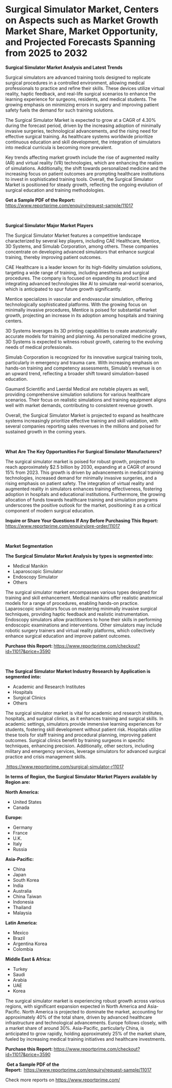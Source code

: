 <p><h1>Surgical Simulator Market, Centers on Aspects such as Market Growth Market Share, Market Opportunity, and Projected Forecasts Spanning from 2025 to 2032</h1></p><p><strong>Surgical Simulator Market Analysis and Latest Trends</strong></p>
<p><p>Surgical simulators are advanced training tools designed to replicate surgical procedures in a controlled environment, allowing medical professionals to practice and refine their skills. These devices utilize virtual reality, haptic feedback, and real-life surgical scenarios to enhance the learning experience for surgeons, residents, and medical students. The growing emphasis on minimizing errors in surgery and improving patient safety fuels the demand for such training solutions.</p><p>The Surgical Simulator Market is expected to grow at a CAGR of 4.30% during the forecast period, driven by the increasing adoption of minimally invasive surgeries, technological advancements, and the rising need for effective surgical training. As healthcare systems worldwide prioritize continuous education and skill development, the integration of simulators into medical curricula is becoming more prevalent. </p><p>Key trends affecting market growth include the rise of augmented reality (AR) and virtual reality (VR) technologies, which are enhancing the realism of simulations. Additionally, the shift towards personalized medicine and the increasing focus on patient outcomes are prompting healthcare institutions to invest in sophisticated training tools. Overall, the Surgical Simulator Market is positioned for steady growth, reflecting the ongoing evolution of surgical education and training methodologies.</p></p>
<p><strong>Get a Sample PDF of the Report:&nbsp;</strong> <a href="https://www.reportprime.com/enquiry/request-sample/11017?utm_campaign=3344&utm_medium=2&utm_source=Github&utm_content=ia&utm_term=20032025&utm_id=surgical-simulator">https://www.reportprime.com/enquiry/request-sample/11017</a></p>
<p>&nbsp;</p>
<p><strong>Surgical Simulator Major Market Players</strong></p>
<p><p>The Surgical Simulator Market features a competitive landscape characterized by several key players, including CAE Healthcare, Mentice, 3D Systems, and Simulab Corporation, among others. These companies concentrate on developing advanced simulators that enhance surgical training, thereby improving patient outcomes.</p><p>CAE Healthcare is a leader known for its high-fidelity simulation solutions, targeting a wide range of training, including anesthesia and surgical procedures. The company is focused on expanding its product line and integrating advanced technologies like AI to simulate real-world scenarios, which is anticipated to spur future growth significantly.</p><p>Mentice specializes in vascular and endovascular simulation, offering technologically sophisticated platforms. With the growing focus on minimally invasive procedures, Mentice is poised for substantial market growth, projecting an increase in its adoption among hospitals and training centers.</p><p>3D Systems leverages its 3D printing capabilities to create anatomically accurate models for training and planning. As personalized medicine grows, 3D Systems is expected to witness robust growth, catering to the evolving needs of medical professionals.</p><p>Simulab Corporation is recognized for its innovative surgical training tools, particularly in emergency and trauma care. With increasing emphasis on hands-on training and competency assessments, Simulab's revenue is on an upward trend, reflecting a broader shift toward simulation-based education.</p><p>Gaumard Scientific and Laerdal Medical are notable players as well, providing comprehensive simulation solutions for various healthcare scenarios. Their focus on realistic simulations and training equipment aligns well with market demands, contributing to consistent revenue growth.</p><p>Overall, the Surgical Simulator Market is projected to expand as healthcare systems increasingly prioritize effective training and skill validation, with several companies reporting sales revenues in the millions and poised for sustained growth in the coming years.</p></p>
<p>&nbsp;</p>
<p><strong>What Are The Key Opportunities For Surgical Simulator Manufacturers?</strong></p>
<p><p>The surgical simulator market is poised for robust growth, projected to reach approximately $2.5 billion by 2030, expanding at a CAGR of around 15% from 2023. This growth is driven by advancements in medical training technologies, increased demand for minimally invasive surgeries, and a rising emphasis on patient safety. The integration of virtual reality and augmented reality in simulators enhances training effectiveness, fostering adoption in hospitals and educational institutions. Furthermore, the growing allocation of funds towards healthcare training and simulation programs underscores the positive outlook for the market, positioning it as a critical component of modern surgical education.</p></p>
<p><strong>Inquire or Share Your Questions If Any Before Purchasing This Report:</strong> <a href="https://www.reportprime.com/enquiry/pre-order/11017?utm_campaign=3344&utm_medium=2&utm_source=Github&utm_content=ia&utm_term=20032025&utm_id=surgical-simulator">https://www.reportprime.com/enquiry/pre-order/11017</a></p>
<p>&nbsp;</p>
<p><strong>Market Segmentation</strong></p>
<p><strong>The Surgical Simulator Market Analysis by types is segmented into:</strong></p>
<p><ul><li>Medical Manikin</li><li>Laparoscopic Simulator</li><li>Endoscopy Simulator</li><li>Others</li></ul></p>
<p><p>The surgical simulator market encompasses various types designed for training and skill enhancement. Medical manikins offer realistic anatomical models for a range of procedures, enabling hands-on practice. Laparoscopic simulators focus on mastering minimally invasive surgical techniques, providing haptic feedback and realistic instrumentation. Endoscopy simulators allow practitioners to hone their skills in performing endoscopic examinations and interventions. Other simulators may include robotic surgery trainers and virtual reality platforms, which collectively enhance surgical education and improve patient outcomes.</p></p>
<p><strong>Purchase this Report:&nbsp;</strong><a href="https://www.reportprime.com/checkout?id=11017&price=3590&utm_campaign=3344&utm_medium=2&utm_source=Github&utm_content=ia&utm_term=20032025&utm_id=surgical-simulator">https://www.reportprime.com/checkout?id=11017&price=3590</a></p>
<p>&nbsp;</p>
<p><strong>The Surgical Simulator Market Industry Research by Application is segmented into:</strong></p>
<p><ul><li>Academic and Research Institutes</li><li>Hospitals</li><li>Surgical Clinics</li><li>Others</li></ul></p>
<p><p>The surgical simulator market is vital for academic and research institutes, hospitals, and surgical clinics, as it enhances training and surgical skills. In academic settings, simulators provide immersive learning experiences for students, fostering skill development without patient risk. Hospitals utilize these tools for staff training and procedural planning, improving patient outcomes. Surgical clinics benefit by training surgeons in specific techniques, enhancing precision. Additionally, other sectors, including military and emergency services, leverage simulators for advanced surgical practice and crisis management skills.</p></p>
<p><a href="https://www.reportprime.com/surgical-simulator-r11017?utm_campaign=3344&utm_medium=2&utm_source=Github&utm_content=ia&utm_term=20032025&utm_id=surgical-simulator">&nbsp;https://www.reportprime.com/surgical-simulator-r11017</a></p>
<p><strong>In terms of Region, the Surgical Simulator Market Players available by Region are:</strong></p>
<p>
    <p> <strong> North America: </strong>
        <ul>
            <li>United States</li>
            <li>Canada</li>
        </ul>
        </p> 
    <p> <strong> Europe: </strong>
        <ul>
            <li>Germany</li>
            <li>France</li>
            <li>U.K.</li>
            <li>Italy</li>
            <li>Russia</li>
        </ul>
        </p> 
    <p> <strong> Asia-Pacific: </strong>
        <ul>
            <li>China</li>
            <li>Japan</li>
            <li>South Korea</li>
            <li>India</li>
            <li>Australia</li>
            <li>China Taiwan</li>
            <li>Indonesia</li>
            <li>Thailand</li>
            <li>Malaysia</li>
        </ul>
        </p> 
    <p> <strong> Latin America: </strong>
        <ul>
            <li>Mexico</li>
            <li>Brazil</li>
            <li>Argentina Korea</li>
            <li>Colombia</li>
        </ul>
        </p> 
    <p> <strong> Middle East & Africa: </strong>
        <ul>
            <li>Turkey</li>
            <li>Saudi</li>
            <li>Arabia</li>
            <li>UAE</li>
            <li>Korea</li>
        </ul>
    </p>
    </p>
<p><p>The surgical simulator market is experiencing robust growth across various regions, with significant expansion expected in North America and Asia-Pacific. North America is projected to dominate the market, accounting for approximately 40% of the total share, driven by advanced healthcare infrastructure and technological advancements. Europe follows closely, with a market share of around 30%. Asia-Pacific, particularly China, is anticipated to grow rapidly, holding approximately 25% of the market share, fueled by increasing medical training initiatives and healthcare investments.</p></p>
<p><strong>Purchase this Report: </strong><a href="https://www.reportprime.com/checkout?id=11017&price=3590&utm_campaign=3344&utm_medium=2&utm_source=Github&utm_content=ia&utm_term=20032025&utm_id=surgical-simulator">https://www.reportprime.com/checkout?id=11017&price=3590</a></p>
<p>&nbsp;<strong>Get a Sample PDF of the Report:&nbsp;&nbsp;</strong><a href="https://www.reportprime.com/enquiry/request-sample/11017?utm_campaign=3344&utm_medium=2&utm_source=Github&utm_content=ia&utm_term=20032025&utm_id=surgical-simulator">https://www.reportprime.com/enquiry/request-sample/11017</a></p>
<p><strong></strong></p>
<p>Check more reports on <a href="https://www.reportprime.com/?utm_campaign=3344&utm_medium=2&utm_source=Github&utm_content=ia&utm_term=20032025&utm_id=surgical-simulator">https://www.reportprime.com/</a></p>